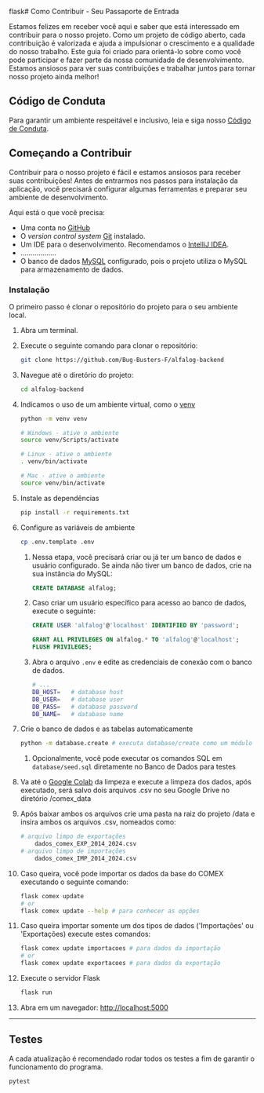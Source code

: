 flask# Como Contribuir - Seu Passaporte de Entrada

Estamos felizes em receber você aqui e saber que está interessado em contribuir para o nosso projeto. Como um projeto de código aberto, cada contribuição é valorizada e ajuda a impulsionar o crescimento e a qualidade do nosso trabalho. Este guia foi criado para orientá-lo sobre como você pode participar e fazer parte da nossa comunidade de desenvolvimento. Estamos ansiosos para ver suas contribuições e trabalhar juntos para tornar nosso projeto ainda melhor!

## Código de Conduta

Para garantir um ambiente respeitável e inclusivo, leia e siga nosso [Código de Conduta](./CODE_OF_CONDUCT.md).

## Começando a Contribuir

Contribuir para o nosso projeto é fácil e estamos ansiosos para receber suas contribuições! Antes de entrarmos nos passos para instalação da aplicação, você precisará configurar algumas ferramentas e preparar seu ambiente de desenvolvimento.

Aqui está o que você precisa:

- Uma conta no [GitHub](https://github.com/)
- O *version control system* [Git](https://git-scm.com/) instalado.
- Um IDE para o desenvolvimento. Recomendamos o [IntelliJ IDEA](https://www.jetbrains.com/idea/).
- ..................
- O banco de dados [MySQL](https://dev.mysql.com/downloads/mysql/) configurado, pois o projeto utiliza o MySQL para armazenamento de dados.

### Instalação

O primeiro passo é clonar o repositório do projeto para o seu ambiente local.

1. Abra um terminal.
2. Execute o seguinte comando para clonar o repositório:

   ```bash
   git clone https://github.com/Bug-Busters-F/alfalog-backend
   ```

3. Navegue até o diretório do projeto:

   ```bash
   cd alfalog-backend
   ```


3. Indicamos o uso de um ambiente virtual, como o [venv](https://docs.python.org/3/library/venv.html)

    ```sh
    python -m venv venv

    # Windows - ative o ambiente
    source venv/Scripts/activate

    # Linux - ative o ambiente
    . venv/bin/activate

    # Mac - ative o ambiente
    source venv/bin/activate
    ```

4. Instale as dependências

    ```sh
    pip install -r requirements.txt
    ```

5. Configure as variáveis de ambiente

    ```sh
    cp .env.template .env
    ```

    1. Nessa etapa, você precisará criar ou já ter um banco de dados e usuário configurado. Se ainda não tiver um banco de dados, crie na sua instância do MySQL:

        ```sql
        CREATE DATABASE alfalog;
        ```

    2. Caso criar um usuário específico para acesso ao banco de dados, execute o seguinte:

        ```sql
        CREATE USER 'alfalog'@'localhost' IDENTIFIED BY 'password';

        GRANT ALL PRIVILEGES ON alfalog.* TO 'alfalog'@'localhost';
        FLUSH PRIVILEGES;
        ```

    3. Abra o arquivo `.env` e edite as credenciais de conexão com o banco de dados.

        ```sh
        # ...
        DB_HOST=   # database host
        DB_USER=   # database user
        DB_PASS=   # database password
        DB_NAME=   # database name
        ```

6. Crie o banco de dados e as tabelas automaticamente

    ```sh
    python -m database.create # executa database/create como um módulo Python.
    ```

   1. Opcionalmente, você pode executar os comandos SQL em `database/seed.sql` diretamente no Banco de Dados para testes

7. Va até o [Google Colab](https://colab.research.google.com/drive/1WRSAEERIYsReXWyuLLLTs28WkV41tFyW?usp=sharing) da limpeza e execute a limpeza dos dados, após executado, será salvo dois arquivos .csv no seu Google Drive no diretório /comex_data
    

8. Após baixar ambos os arquivos crie uma pasta na raiz do projeto /data e insira ambos os arquivos .csv, nomeados como:

    ```sh
    # arquivo limpo de exportações
        dados_comex_EXP_2014_2024.csv
    # arquivo limpo de importações
        dados_comex_IMP_2014_2024.csv
    ```

8. Caso queira, você pode importar os dados da base do COMEX executando o seguinte comando:

    ```sh
    flask comex update
    # or
    flask comex update --help # para conhecer as opções
    ```

9. Caso queira importar somente um dos tipos de dados ('Importações' ou 'Exportações) execute estes comandos:

     ```sh
    flask comex update importacoes # para dados da importação
    # or
    flask comex update exportacoes # para dados da exportação
    ```

9. Execute o servidor Flask

    ```sh
    flask run
    ```

10.  Abra em um navegador: [http://localhost:5000](http://localhost:5000)

---

## Testes

A cada atualização é recomendado rodar todos os testes a fim de garantir o funcionamento do programa.

```sh
pytest
```
